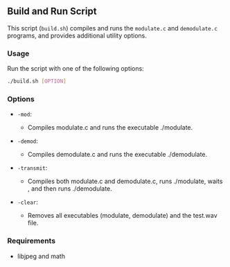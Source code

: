 ## Build and Run Script

This script (`build.sh`) compiles and runs the `modulate.c` and `demodulate.c` programs, and provides additional utility options.

### Usage

Run the script with one of the following options:

```bash
./build.sh [OPTION]
```
### Options

- ```-mod```:
    -   Compiles modulate.c and runs the executable ./modulate.

- ```-demod```:
    - Compiles demodulate.c and runs the executable ./demodulate.

- ```-transmit```:
    - Compiles both modulate.c and demodulate.c, runs ./modulate, waits , and then runs ./demodulate.

- ```-clear```:
    - Removes all executables (modulate, demodulate) and the test.wav file.

### Requirements

- libjpeg and math

